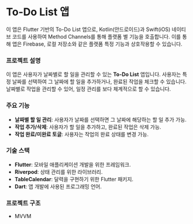 # To-Do List 앱
이 앱은 Flutter 기반의 To-Do List 앱으로, Kotlin(안드로이드)과 Swift(iOS) 네이티브 코드를 사용하여 Method Channels를 통해 플랫폼 별 기능을 호출합니다. 이를 통해 앱은 Firebase, 로컬 저장소와 같은 플랫폼 특정 기능과 상호작용할 수 있습니다.
### 프로젝트 설명
이 앱은 사용자가 날짜별로 할 일을 관리할 수 있는 **To-Do List** 앱입니다. 사용자는 특정 날짜를 선택하여 그 날짜에 할 일을 추가하거나, 완료된 작업을 체크할 수 있습니다. 날짜별로 작업을 관리할 수 있어, 일정 관리를 보다 체계적으로 할 수 있습니다.

### 주요 기능
- **날짜별 할 일 관리**: 사용자가 날짜를 선택하면 그 날짜에 해당하는 할 일 추가 가능.
- **작업 추가/삭제**: 사용자가 할 일을 추가하고, 완료된 작업은 삭제 가능.
- **작업 완료/미완료 토글**: 사용자는 작업의 완료 상태를 변경 가능.

### 기술 스택
- **Flutter**: 모바일 애플리케이션 개발을 위한 프레임워크.
- **Riverpod**: 상태 관리를 위한 라이브러리.
- **TableCalendar**: 달력을 구현하기 위한 Flutter 패키지.
- **Dart**: 앱 개발에 사용된 프로그래밍 언어.

### 프로젝트 구조
- MVVM
